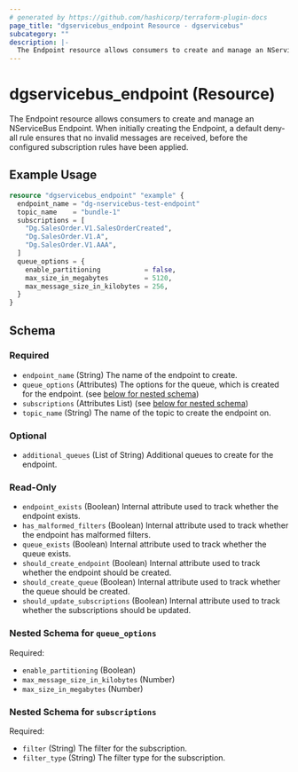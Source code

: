 ```yaml
---
# generated by https://github.com/hashicorp/terraform-plugin-docs
page_title: "dgservicebus_endpoint Resource - dgservicebus"
subcategory: ""
description: |-
  The Endpoint resource allows consumers to create and manage an NServiceBus Endpoint. When initially creating the Endpoint, a default deny-all rule ensures that no invalid messages are received, before the configured subscription rules have been applied.
---
```


# dgservicebus_endpoint (Resource)

The Endpoint resource allows consumers to create and manage an NServiceBus Endpoint. When initially creating the Endpoint, a default deny-all rule ensures that no invalid messages are received, before the configured subscription rules have been applied.

## Example Usage

```terraform
resource "dgservicebus_endpoint" "example" {
  endpoint_name = "dg-nservicebus-test-endpoint"
  topic_name    = "bundle-1"
  subscriptions = [
    "Dg.SalesOrder.V1.SalesOrderCreated",
    "Dg.SalesOrder.V1.A",
    "Dg.SalesOrder.V1.AAA",
  ]
  queue_options = {
    enable_partitioning           = false,
    max_size_in_megabytes         = 5120,
    max_message_size_in_kilobytes = 256,
  }
}
```

<!-- schema generated by tfplugindocs -->
## Schema

### Required

- `endpoint_name` (String) The name of the endpoint to create.
- `queue_options` (Attributes) The options for the queue, which is created for the endpoint. (see [below for nested schema](#nestedatt--queue_options))
- `subscriptions` (Attributes List) (see [below for nested schema](#nestedatt--subscriptions))
- `topic_name` (String) The name of the topic to create the endpoint on.

### Optional

- `additional_queues` (List of String) Additional queues to create for the endpoint.

### Read-Only

- `endpoint_exists` (Boolean) Internal attribute used to track whether the endpoint exists.
- `has_malformed_filters` (Boolean) Internal attribute used to track whether the endpoint has malformed filters.
- `queue_exists` (Boolean) Internal attribute used to track whether the queue exists.
- `should_create_endpoint` (Boolean) Internal attribute used to track whether the endpoint should be created.
- `should_create_queue` (Boolean) Internal attribute used to track whether the queue should be created.
- `should_update_subscriptions` (Boolean) Internal attribute used to track whether the subscriptions should be updated.

<a id="nestedatt--queue_options"></a>
### Nested Schema for `queue_options`

Required:

- `enable_partitioning` (Boolean)
- `max_message_size_in_kilobytes` (Number)
- `max_size_in_megabytes` (Number)


<a id="nestedatt--subscriptions"></a>
### Nested Schema for `subscriptions`

Required:

- `filter` (String) The filter for the subscription.
- `filter_type` (String) The filter type for the subscription.

